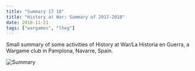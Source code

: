 ```yaml
---
title: "Summary 17 18"
title: "History at War: Summary of 2017-2018"
date: 2018-11-21
tags: ["wargames", "lheg"]
---
```


Small summary of some activities of History at War/La Historia en Guerra, a Wargame club in Pamplona, Navarre, Spain.

<!--more--> 

![Summary](https://cloud.ajimenez.es/index.php/s/LTy2wwTk3aTrkbc/preview)